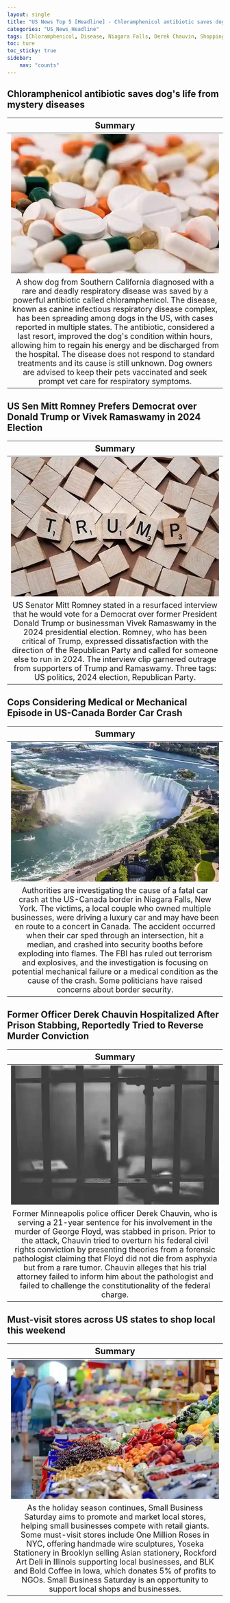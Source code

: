 ```yaml
---
layout: single
title: "US News Top 5 [Headline] - Chloramphenicol antibiotic saves dog's life from mystery diseases, Donald Trump or Vivek Ramaswamy in 2024 Election, Must-visit stores across US states"
categories: "US_News_Headline"
tags: [Chloramphenicol, Disease, Niagara Falls, Derek Chauvin, Shopping]
toc: ture
toc_sticky: true
sidebar:
    nav: "counts"
---
```


<style>
table th:first-of-type {
    width: 100%;
    font-size: 20px;
}
table td:nth-of-type(1) {
    width: 100%;
    font-size: 18px;
}
</style>

## Chloramphenicol antibiotic saves dog's life from mystery diseases

Summary | 
:---:|
![](/assets/images/2023-11-26-US_News_Headline_231126_1-1.webp) |
A show dog from Southern California diagnosed with a rare and deadly respiratory disease was saved by a powerful antibiotic called chloramphenicol. The disease, known as canine infectious respiratory disease complex, has been spreading among dogs in the US, with cases reported in multiple states. The antibiotic, considered a last resort, improved the dog's condition within hours, allowing him to regain his energy and be discharged from the hospital. The disease does not respond to standard treatments and its cause is still unknown. Dog owners are advised to keep their pets vaccinated and seek prompt vet care for respiratory symptoms. |

## US Sen Mitt Romney Prefers Democrat over Donald Trump or Vivek Ramaswamy in 2024 Election

Summary | 
:---:|
![](/assets/images/2023-11-26-US_News_Headline_231126_1-2.webp) |
US Senator Mitt Romney stated in a resurfaced interview that he would vote for a Democrat over former President Donald Trump or businessman Vivek Ramaswamy in the 2024 presidential election. Romney, who has been critical of Trump, expressed dissatisfaction with the direction of the Republican Party and called for someone else to run in 2024. The interview clip garnered outrage from supporters of Trump and Ramaswamy. Three tags: US politics, 2024 election, Republican Party. |

## Cops Considering Medical or Mechanical Episode in US-Canada Border Car Crash

Summary | 
:---:|
![](/assets/images/2023-11-26-US_News_Headline_231126_1-3.webp) |
Authorities are investigating the cause of a fatal car crash at the US-Canada border in Niagara Falls, New York. The victims, a local couple who owned multiple businesses, were driving a luxury car and may have been en route to a concert in Canada. The accident occurred when their car sped through an intersection, hit a median, and crashed into security booths before exploding into flames. The FBI has ruled out terrorism and explosives, and the investigation is focusing on potential mechanical failure or a medical condition as the cause of the crash. Some politicians have raised concerns about border security. |

## Former Officer Derek Chauvin Hospitalized After Prison Stabbing, Reportedly Tried to Reverse Murder Conviction

Summary | 
:---:|
![](/assets/images/2023-11-26-US_News_Headline_231126_1-4.webp) |
Former Minneapolis police officer Derek Chauvin, who is serving a 21-year sentence for his involvement in the murder of George Floyd, was stabbed in prison. Prior to the attack, Chauvin tried to overturn his federal civil rights conviction by presenting theories from a forensic pathologist claiming that Floyd did not die from asphyxia but from a rare tumor. Chauvin alleges that his trial attorney failed to inform him about the pathologist and failed to challenge the constitutionality of the federal charge. |

## Must-visit stores across US states to shop local this weekend

Summary | 
:---:|
![](/assets/images/2023-11-26-US_News_Headline_231126_1-5.webp) |
As the holiday season continues, Small Business Saturday aims to promote and market local stores, helping small businesses compete with retail giants. Some must-visit stores include One Million Roses in NYC, offering handmade wire sculptures, Yoseka Stationery in Brooklyn selling Asian stationery, Rockford Art Deli in Illinois supporting local businesses, and BLK and Bold Coffee in Iowa, which donates 5% of profits to NGOs. Small Business Saturday is an opportunity to support local shops and businesses. |